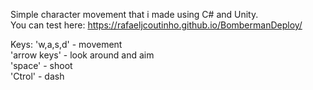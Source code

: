 Simple character movement that i made using C# and Unity. <br/>
You can test here: https://rafaeljcoutinho.github.io/BombermanDeploy/

Keys:
'w,a,s,d' - movement <br/>
'arrow keys' - look around and aim<br/>
'space' - shoot<br/>
'Ctrol' - dash<br/>
